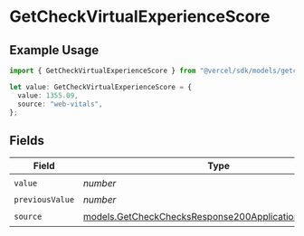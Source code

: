 # GetCheckVirtualExperienceScore

## Example Usage

```typescript
import { GetCheckVirtualExperienceScore } from "@vercel/sdk/models/getcheckop.js";

let value: GetCheckVirtualExperienceScore = {
  value: 1355.09,
  source: "web-vitals",
};
```

## Fields

| Field                                                                                                                | Type                                                                                                                 | Required                                                                                                             | Description                                                                                                          |
| -------------------------------------------------------------------------------------------------------------------- | -------------------------------------------------------------------------------------------------------------------- | -------------------------------------------------------------------------------------------------------------------- | -------------------------------------------------------------------------------------------------------------------- |
| `value`                                                                                                              | *number*                                                                                                             | :heavy_check_mark:                                                                                                   | N/A                                                                                                                  |
| `previousValue`                                                                                                      | *number*                                                                                                             | :heavy_minus_sign:                                                                                                   | N/A                                                                                                                  |
| `source`                                                                                                             | [models.GetCheckChecksResponse200ApplicationJSONSource](../models/getcheckchecksresponse200applicationjsonsource.md) | :heavy_check_mark:                                                                                                   | N/A                                                                                                                  |